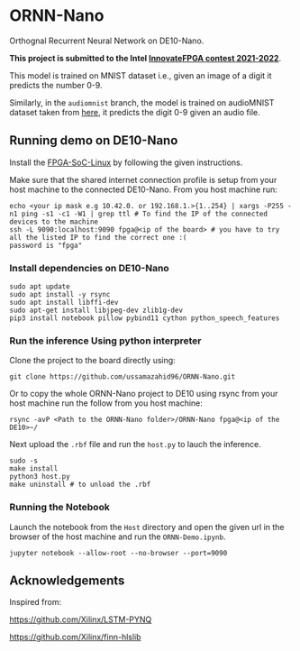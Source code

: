 # ORNN-Nano
Orthognal Recurrent Neural Network on DE10-Nano.

**This project is submitted to the Intel [InnovateFPGA contest 2021-2022](https://www.innovatefpga.com/portal/)**.

This model is trained on MNIST dataset i.e., given an image of a digit it predicts the number 0-9. 

Similarly, in the `audiomnist` branch, the model is trained on audioMNIST dataset taken from [here](https://github.com/soerenab/AudioMNIST), it predicts the digit 0-9 given an audio file.


## Running demo on DE10-Nano

Install the [FPGA-SoC-Linux](https://github.com/ikwzm/FPGA-SoC-Linux) by following the given instructions.

Make sure that the shared internet connection profile is setup from your host machine to the connected DE10-Nano. From you host machine run:

```
echo <your ip mask e.g 10.42.0. or 192.168.1.>{1..254} | xargs -P255 -n1 ping -s1 -c1 -W1 | grep ttl # To find the IP of the connected devices to the machine
ssh -L 9090:localhost:9090 fpga@<ip of the board> # you have to try all the listed IP to find the correct one :(
password is "fpga"
```

### Install dependencies on DE10-Nano

```
sudo apt update
sudo apt install -y rsync
sudo apt install libffi-dev
sudo apt-get install libjpeg-dev zlib1g-dev
pip3 install notebook pillow pybind11 cython python_speech_features
```

### Run the inference Using python interpreter

Clone the project to the board directly using:

```
git clone https://github.com/ussamazahid96/ORNN-Nano.git
```

Or to copy the whole ORNN-Nano project to DE10 using rsync from your host machine run the follow from you host machine:

```
rsync -avP <Path to the ORNN-Nano folder>/ORNN-Nano fpga@<ip of the DE10>~/
```

Next upload the `.rbf` file and run the `host.py` to lauch the inference.

```
sudo -s
make install
python3 host.py
make uninstall # to unload the .rbf
```

### Running the Notebook

Launch the notebook from the `Host` directory and open the given url in the browser of the host machine and run the `ORNN-Demo.ipynb`.

```
jupyter notebook --allow-root --no-browser --port=9090
```

## Acknowledgements

Inspired from:

https://github.com/Xilinx/LSTM-PYNQ


https://github.com/Xilinx/finn-hlslib





